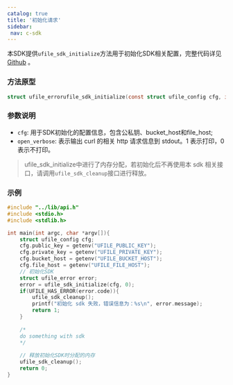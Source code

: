 ```yaml
---
catalog: true 
title: '初始化请求'
sidebar:
 nav: c-sdk
---
```


本SDK提供`ufile_sdk_initialize`方法用于初始化SDK相关配置，完整代码详见 [Github](https://github.com/ufilesdk-dev/ufile-csdk/blob/master/lib/api.c) 。

### 方法原型

```c
struct ufile_errorufile_sdk_initialize(const struct ufile_config cfg, int open_verbose);
```

### 参数说明

- `cfg`: 用于SDK初始化的配置信息，包含公私钥、bucket_host和file_host;
- `open_verbose`: 表示输出 curl 的相关 http 请求信息到 stdout。1 表示打印，0 表示不打印。

> ufile_sdk_initialize中进行了内存分配，若初始化后不再使用本 sdk 相关接口，请调用`ufile_sdk_cleanup`接口进行释放。

### 示例

<div class="copyable" markdown="1">

```c
#include "../lib/api.h"
#include <stdio.h>
#include <stdlib.h>

int main(int argc, char *argv[]){
    struct ufile_config cfg;
    cfg.public_key = getenv("UFILE_PUBLIC_KEY");
    cfg.private_key = getenv("UFILE_PRIVATE_KEY");
    cfg.bucket_host = getenv("UFILE_BUCKET_HOST");
    cfg.file_host = getenv("UFILE_FILE_HOST");
    // 初始化SDK
    struct ufile_error error;
    error = ufile_sdk_initialize(cfg, 0);
    if(UFILE_HAS_ERROR(error.code)){
        ufile_sdk_cleanup();
        printf("初始化 sdk 失败，错误信息为：%s\n", error.message);
        return 1;
    }
   
    /*
    do something with sdk
    */
    
    // 释放初始化SDK时分配的内存
    ufile_sdk_cleanup();
    return 0;
}
```
</div>

